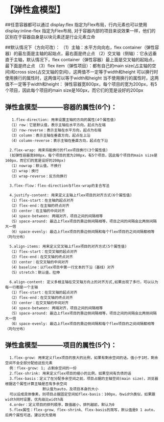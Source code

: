 # 【弹性盒模型】

##任意容器都可以通过 display:flex 指定为Flex布局，行内元素也可以使用 display:inline-flex 指定为Flex布局,
  对于容器内部的项目来说效果一样，他们的区别在于容器自身是以块元素还是行业元素立命

##默认情况下（方向可改）：
（1）主轴：水平方向向右，flex container（弹性容器）的最左面是主轴的起始点，最右面是终止点
（2）交叉轴（侧轴）：它永远垂直于主轴，默认情况下，flex container（弹性容器）最上面是交叉轴的起始点，最下面是终止点
（3）flex item（弹性项目）：都有自己的main size(占主轴的空间)和cross size(占交叉轴的空间)，这两值不一定等于width和height
                           可以换行时使用换行的属性时，这两值可以等于width和height
                           当不使用换行的属性时，这两值不一定等于width和height：
                           弹性容器宽800px，每个项目的宽为200px，有5个项目，因此每个项目的main size是160px，而它们的宽是设好的200px

## 弹性盒模型————容器的属性(6个)：
       1.flex-direction: 用来设置主轴的方向的属性(4个属性值) 
      （1）row：它是默认值，表示主轴在水平方向，起点为左端 
      （2）row-reverse：表示主轴在水平方向，起点为右端 
      （3）column：表示主轴在垂直方向，起点在上沿 
      （4）column-reverse：表示主轴在垂直方向，起点在下沿 

      2.flex-wrap: 用来将能换行的flex项目换行(3个属性值)
      (如弹性容器宽800px，每个项目的宽为200px，有5个项目，因此每个项目的main size是160px，而它们的宽是设好的200px)
      （1）nowrap：默认值，不换行
      （2）wrap：换行
      （3）wrap-reverse：反方向换行

      3.flex-flow：flex-direction与flex-wrap的复合写法

      4.justify-content: 用来定义主轴上flex项目的对齐方式(6个属性值)
      （1）flex-start：在主轴的起点对齐
      （2）flex-end：在主轴的终点对齐
      （3）center：在主轴的中间对齐 
      （4）space-between: 两端对齐，项目之间的间隔相等
      （5）space-around: 最边上flex项目的靠边侧间隔相等，项目之间的间隔会比两侧间隔大一倍
      （6）space-evenly: 最边上flex项目的靠边侧间隔和每个flex项目的之间间隔都相等（均匀分布）

      5.align-items: 用来定义交叉轴上flex项目的对齐方式(5个属性值)
      （1）flex-start：在交叉轴的起点对齐
      （2）flex-end：在交叉轴的终点对齐 
      （3）center：在交叉轴的中间对齐 
      （4）baseline：以flex项目中第一行文本的下沿（基线）对齐 
      （5）stretch：默认值，拉伸 

      6.align-content: 定义多根主轴在交叉轴方向上的对齐方式,如果出现了多行，可以认为每一行都是一个主轴
      （1）flex-start：在交叉轴的起点对齐
      （2）flex-end：在交叉轴的终点对齐
      （3）center：在交叉轴的中间对齐
      （4）space-between: 两端对齐，项目之间的间隔相等
      （5）space-around: 最边上flex项目的靠边侧间隔相等，项目之间的间隔会比两侧间隔大一倍
      （6）space-evenly: 最边上flex项目的靠边侧间隔和每个flex项目的之间间隔都相等（均匀分布）


## 弹性盒模型————项目的属性(5个)：
      1.flex-grow: 用来定义flex项目的放大的比例，如果有剩余空间的话，值小于1时，剩余空间不会全部分配给这些元素
      例：flex-grow: 1; 占剩余空间的一份
      2.flex-shrink: 用来定义flex项目的缩小的比例，如果空间有负债的话
      3.flex-basis：定义了在分配多余空间之前，项目占据的主轴空间(main size)，浏览器根据这个属性计算主轴是否有多余空间
                     默认值为auto，及项目本身的大小
      可以设成具体像素，则项目占据固定空间如flex-basis：100px，与width类似，如果跟width同时设置，优先级比width高
      4.order：定义项目的排列顺序，数值越小，排列越前，默认为0
      5.flex属性：flex-grow、flex-shrink、flex-basis的简写，默认值是0 1 auto，后两个属性可选，建议优先使用




